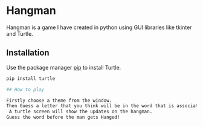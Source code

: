 # Hangman

Hangman is a game I have created in python using GUI libraries like tkinter and Turtle.

## Installation

Use the package manager [pip](https://pip.pypa.io/en/stable/) to install Turtle.

```bash
pip install turtle

## How to play

Firstly choose a theme from the window.
Then Guess a letter that you think will be in the word that is associated with the chosen theme.
 A turtle screen will show the updates on the hangman.
Guess the word before the man gets Hanged!
